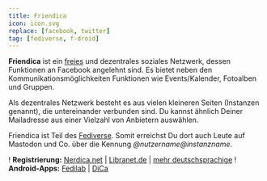 ```yaml
---
title: Friendica
icon: icon.svg
replace: [facebook, twitter]
tag: [fediverse, f-droid]
---
```


**Friendica** ist ein [freies](/nutze/freie-software) und dezentrales soziales Netzwerk, dessen Funktionen an Facebook angelehnt sind. Es bietet neben den Kommunikationsmöglichkeiten Funktionen wie Events/Kalender, Fotoalben und Gruppen.

Als dezentrales Netzwerk besteht es aus vielen kleineren Seiten (Instanzen genannt), die untereinander verbunden sind. Du kannst ähnlich Deiner Mailadresse aus einer Vielzahl von Anbietern auswählen.

Friendica ist Teil des [Fediverse](../fediverse). Somit erreichst Du dort auch Leute auf Mastodon und Co. über die Kennung *@nutzername@instanzname*.

! **Registrierung:** [Nerdica.net](https://nerdica.net/) | [Libranet.de](https://libranet.de/) | [mehr deutschsprachige](https://the-federation.info/friendica#nodes-table)
! **Android-Apps:** [Fedilab](https://fedilab.app/) | [DiCa](https://play.google.com/store/apps/details?id=cool.mixi.dica&noprocess)